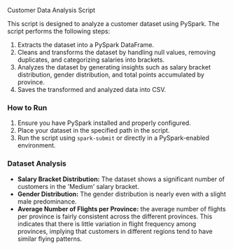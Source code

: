 Customer Data Analysis Script

This script is designed to analyze a customer dataset using PySpark. The script performs the following steps:

1. Extracts the dataset into a PySpark DataFrame.
2. Cleans and transforms the dataset by handling null values, removing duplicates, and categorizing salaries into brackets.
3. Analyzes the dataset by generating insights such as salary bracket distribution, gender distribution, and total points accumulated by province.
4. Saves the transformed and analyzed data into CSV.

### How to Run
1. Ensure you have PySpark installed and properly configured.
2. Place your dataset in the specified path in the script.
3. Run the script using `spark-submit` or directly in a PySpark-enabled environment.

### Dataset Analysis
- **Salary Bracket Distribution:** The dataset shows a significant number of customers in the 'Medium' salary bracket.
- **Gender Distribution:** The gender distribution is nearly even with a slight male predominance.
- **Average Number of Flights per Province:** the average number of flights per province is fairly consistent across the different provinces. This indicates that there is little variation in flight frequency among provinces, implying that customers in different regions tend to have similar flying patterns.


